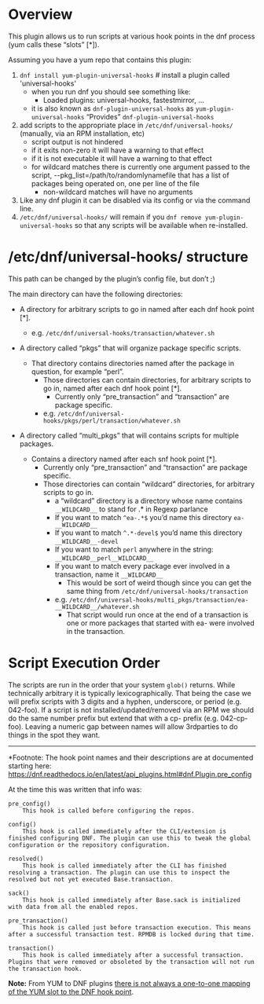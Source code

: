 # Overview

This plugin allows us to run scripts at various hook points in the dnf process (yum calls these “slots” [*]).

Assuming you have a yum repo that contains this plugin:

1.  `dnf install yum-plugin-universal-hooks` # install a plugin called 'universal-hooks'
    *   when you run dnf you should see something like:
        *   Loaded plugins: universal-hooks, fastestmirror, …
    * it is also known as `dnf-plugin-universal-hooks` as `yum-plugin-universal-hooks` “Provides” `dnf-plugin-universal-hooks`
2.  add scripts to the appropriate place in `/etc/dnf/universal-hooks/` (manually, via an RPM installation, etc)
    *   script output is not hindered
    *   if it exits non-zero it will have a warning to that effect
    *   if it is not executable it will have a warning to that effect
    *   for wildcard matches there is currently one argument passed to the script, --pkg_list=/path/to/randomlynamefile that has a list of packages being operated on, one per line of the file
        * non-wildcard matches will have no arguments
3.  Like any dnf plugin it can be disabled via its config or via the command line.
4.  `/etc/dnf/universal-hooks/` will remain if you `dnf remove yum-plugin-universal-hooks` so that any scripts will be available when re-installed.

# /etc/dnf/universal-hooks/ structure

This path can be changed by the plugin’s config file, but don’t  ;)

The main directory can have the following directories:

*   A directory for arbitrary scripts to go in named after each dnf hook point [*].
    *   e.g. `/etc/dnf/universal-hooks/transaction/whatever.sh`
*   A directory called “pkgs” that will organize package specific scripts.
    *   That directory contains directories named after the package in question, for example “perl”.
        *   Those directories can contain directories, for arbitrary scripts to go in, named after each dnf hook point [*].
            *   Currently only “pre_transaction” and “transaction” are package specific.
        *   e.g. `/etc/dnf/universal-hooks/pkgs/perl/transaction/whatever.sh`

*   A directory called “multi_pkgs” that will contains scripts for multiple packages.
    *   Contains a directory named after each snf hook point [*].
        *   Currently only “pre_transaction” and “transaction” are package specific.
        *   Those directories can contain “wildcard” directories, for arbitrary scripts to go in.
            *   a “wildcard” directory is a directory whose name contains `__WILDCARD__` to stand for .* in Regexp parlance
            *   If you want to match `^ea-.*$` you’d name this directory `ea-__WILDCARD__`
            *   If you want to match `^.*-devel$` you’d name this directory `__WILDCARD__-devel`
            *   If you want to match `perl` anywhere in the string: `__WILDCARD__perl__WILDCARD__`
            *   If you want to match every package ever involved in a transaction, name it `__WILDCARD__`
                *   This would be sort of weird though since you can get the same thing from `/etc/dnf/universal-hooks/transaction`
            *   e.g. `/etc/dnf/universal-hooks/multi_pkgs/transaction/ea-__WILDCARD__/whatever.sh`
                *   That script would run once at the end of a transaction is one or more packages that started with ea- were involved in the transaction.

# Script Execution Order

The scripts are run in the order that your system `glob()` returns. While technically arbitrary it is typically lexicographically. That being the case we will prefix scripts with 3 digits and a hyphen, underscore, or period (e.g. 042-foo). If a script is not installed/updated/removed via an RPM we should do the same number prefix but extend that with a cp- prefix (e.g. 042-cp-foo). Leaving a numeric gap between names will allow 3rdparties to do things in the spot they want.


* * *


*Footnote: The hook point names and their descriptions are at documented starting here: https://dnf.readthedocs.io/en/latest/api_plugins.html#dnf.Plugin.pre_config

At the time this was written that info was:

```
pre_config()
    This hook is called before configuring the repos.

config()
    This hook is called immediately after the CLI/extension is finished configuring DNF. The plugin can use this to tweak the global configuration or the repository configuration.

resolved()
    This hook is called immediately after the CLI has finished resolving a transaction. The plugin can use this to inspect the resolved but not yet executed Base.transaction.

sack()
    This hook is called immediately after Base.sack is initialized with data from all the enabled repos.

pre_transaction()
    This hook is called just before transaction execution. This means after a successful transaction test. RPMDB is locked during that time.

transaction()
    This hook is called immediately after a successful transaction. Plugins that were removed or obsoleted by the transaction will not run the transaction hook.
```

**Note:** From YUM to DNF plugins [there is not always a one-to-one mapping of the YUM slot to the DNF hook point](https://dnf.readthedocs.io/en/latest/api_vs_yum.html#changes-in-the-dnf-hook-api-compared-to-yum).
